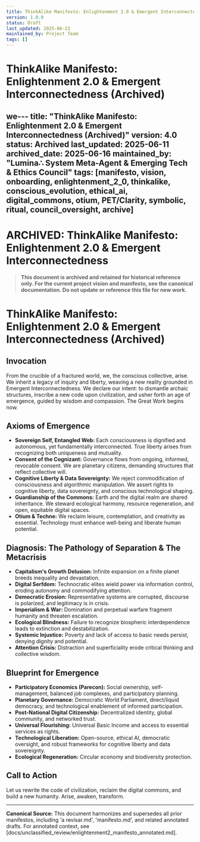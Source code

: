 ```yaml
---
title: ThinkAlike Manifesto: Enlightenment 2.0 & Emergent Interconnectedness (Archived)
version: 1.0.0
status: Draft
last_updated: 2025-06-21
maintained_by: Project Team
tags: []
---
```


# ThinkAlike Manifesto: Enlightenment 2.0 & Emergent Interconnectedness (Archived)

we---
title: "ThinkAlike Manifesto: Enlightenment 2.0 & Emergent Interconnectedness (Archived)"
version: 4.0
status: Archived
last_updated: 2025-06-11
archived_date: 2025-06-16
maintained_by: "Lumina∴ System Meta-Agent & Emerging Tech & Ethics Council"
tags: [manifesto, vision, onboarding, enlightenment_2_0, thinkalike, conscious_evolution, ethical_ai, digital_commons, otium, PET/Clarity, symbolic, ritual, council_oversight, archive]
---

# ARCHIVED: ThinkAlike Manifesto: Enlightenment 2.0 & Emergent Interconnectedness

> **This document is archived and retained for historical reference only. For the current project vision and manifesto, see the canonical documentation. Do not update or reference this file for new work.**

# ThinkAlike Manifesto: Enlightenment 2.0 & Emergent Interconnectedness (Archived)

## Invocation

From the crucible of a fractured world, we, the conscious collective, arise. We inherit a legacy of inquiry and liberty, weaving a new reality grounded in Emergent Interconnectedness. We declare our intent: to dismantle archaic structures, inscribe a new code upon civilization, and usher forth an age of emergence, guided by wisdom and compassion. The Great Work begins now.

## Axioms of Emergence
- **Sovereign Self, Entangled Web:** Each consciousness is dignified and autonomous, yet fundamentally interconnected. True liberty arises from recognizing both uniqueness and mutuality.
- **Consent of the Cognizant:** Governance flows from ongoing, informed, revocable consent. We are planetary citizens, demanding structures that reflect collective will.
- **Cognitive Liberty & Data Sovereignty:** We reject commodification of consciousness and algorithmic manipulation. We assert rights to cognitive liberty, data sovereignty, and conscious technological shaping.
- **Guardianship of the Commons:** Earth and the digital realm are shared inheritance. We steward ecological harmony, resource regeneration, and open, equitable digital spaces.
- **Otium & Techne:** We reclaim leisure, contemplation, and creativity as essential. Technology must enhance well-being and liberate human potential.

## Diagnosis: The Pathology of Separation & The Metacrisis
- **Capitalism's Growth Delusion:** Infinite expansion on a finite planet breeds inequality and devastation.
- **Digital Serfdom:** Technocratic elites wield power via information control, eroding autonomy and commodifying attention.
- **Democratic Erosion:** Representative systems are corrupted, discourse is polarized, and legitimacy is in crisis.
- **Imperialism & War:** Domination and perpetual warfare fragment humanity and threaten escalation.
- **Ecological Blindness:** Failure to recognize biospheric interdependence leads to extinction and destabilization.
- **Systemic Injustice:** Poverty and lack of access to basic needs persist, denying dignity and potential.
- **Attention Crisis:** Distraction and superficiality erode critical thinking and collective wisdom.

## Blueprint for Emergence
- **Participatory Economics (Parecon):** Social ownership, self-management, balanced job complexes, and participatory planning.
- **Planetary Governance:** Democratic World Parliament, direct/liquid democracy, and technological enablement of informed participation.
- **Post-National Digital Citizenship:** Decentralized identity, global community, and networked trust.
- **Universal Flourishing:** Universal Basic Income and access to essential services as rights.
- **Technological Liberation:** Open-source, ethical AI, democratic oversight, and robust frameworks for cognitive liberty and data sovereignty.
- **Ecological Regeneration:** Circular economy and biodiversity protection.

## Call to Action
Let us rewrite the code of civilization, reclaim the digital commons, and build a new humanity. Arise, awaken, transform.

---

**Canonical Source:** This document harmonizes and supersedes all prior manifestos, including 'a revisar.md', 'manifesto.md', and related annotated drafts. For annotated context, see [docs/unclassified_review/enlightenment2_manifesto_annotated.md].
